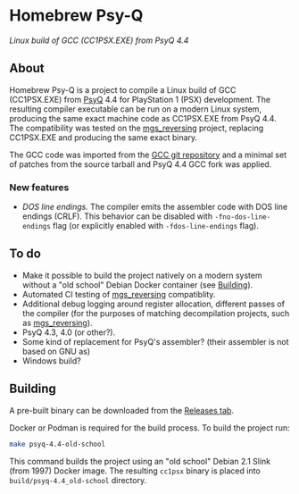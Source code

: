 # Homebrew Psy-Q
*Linux build of GCC (CC1PSX.EXE) from PsyQ 4.4*

## About

Homebrew Psy-Q is a project to compile a Linux build of GCC (CC1PSX.EXE) from [PsyQ](https://www.retroreversing.com/official-playstation-1-software-development-kit-(psyq)/) 4.4 for PlayStation 1 (PSX) development. The resulting compiler executable can be run on a modern Linux system, producing the same exact machine code as CC1PSX.EXE from PsyQ 4.4. The compatibility was tested on the [mgs_reversing](https://github.com/FoxdieTeam/mgs_reversing) project, replacing CC1PSX.EXE and producing the same exact binary.

The GCC code was imported from the [GCC git repository](https://github.com/gcc-mirror/gcc) and a minimal set of patches from the source tarball and PsyQ 4.4 GCC fork was applied.

### New features
- *DOS line endings.* The compiler emits the assembler code with DOS line endings (CRLF). This behavior can be disabled with `-fno-dos-line-endings` flag (or explicitly enabled with `-fdos-line-endings` flag).

## To do
- Make it possible to build the project natively on a modern system without a "old school" Debian Docker container (see [Building](#building)).
- Automated CI testing of [mgs_reversing](https://github.com/FoxdieTeam/mgs_reversing) compatiblity.
- Additional debug logging around register allocation, different passes of the compiler (for the purposes of matching decompilation projects, such as [mgs_reversing](https://github.com/FoxdieTeam/mgs_reversing)).
- PsyQ 4.3, 4.0 (or other?).
- Some kind of replacement for PsyQ's assembler? (their assembler is not based on GNU as)
- Windows build?

## Building
A pre-built binary can be downloaded from the [Releases tab](https://github.com/nocato/homebrew-psyq/releases).

Docker or Podman is required for the build process. To build the project run:
```bash
make psyq-4.4-old-school
```

This command builds the project using an "old school" Debian 2.1 Slink (from 1997) Docker image. The resulting `cc1psx` binary is placed into `build/psyq-4.4_old-school` directory.
